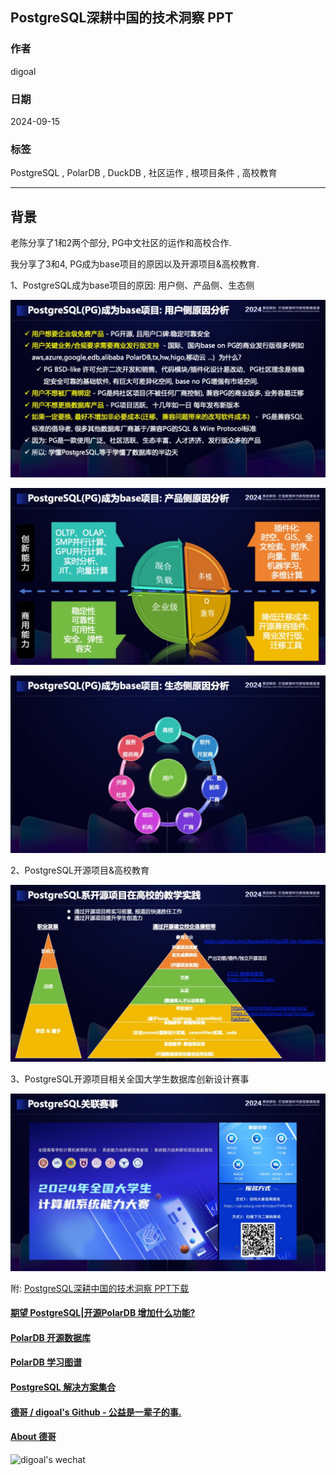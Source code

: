 ## PostgreSQL深耕中国的技术洞察 PPT     
                                                                                    
### 作者                                                        
digoal                                                        
                                                               
### 日期                                                             
2024-09-15                                                     
                                                            
### 标签                                                          
PostgreSQL , PolarDB , DuckDB , 社区运作 , 根项目条件 , 高校教育    
                                                                                   
----                                                            
                                                                          
## 背景   
  
老陈分享了1和2两个部分, PG中文社区的运作和高校合作.    
  
我分享了3和4, PG成为base项目的原因以及开源项目&高校教育.    
      
1、PostgreSQL成为base项目的原因: 用户侧、产品侧、生态侧    
  
![pic](20240915_01_pic_002.jpeg)  
  
![pic](20240915_01_pic_003.jpeg)  
  
![pic](20240915_01_pic_004.jpeg)  
  
2、PostgreSQL开源项目&高校教育   
  
![pic](20240915_01_pic_006.jpeg)  
  
3、PostgreSQL开源项目相关全国大学生数据库创新设计赛事  
  
![pic](20240915_01_pic_007.jpeg)  
  
附: [PostgreSQL深耕中国的技术洞察 PPT下载](20240915_01_doc_001.pptx)  
  
  
  
  
#### [期望 PostgreSQL|开源PolarDB 增加什么功能?](https://github.com/digoal/blog/issues/76 "269ac3d1c492e938c0191101c7238216")
  
  
#### [PolarDB 开源数据库](https://openpolardb.com/home "57258f76c37864c6e6d23383d05714ea")
  
  
#### [PolarDB 学习图谱](https://www.aliyun.com/database/openpolardb/activity "8642f60e04ed0c814bf9cb9677976bd4")
  
  
#### [PostgreSQL 解决方案集合](../201706/20170601_02.md "40cff096e9ed7122c512b35d8561d9c8")
  
  
#### [德哥 / digoal's Github - 公益是一辈子的事.](https://github.com/digoal/blog/blob/master/README.md "22709685feb7cab07d30f30387f0a9ae")
  
  
#### [About 德哥](https://github.com/digoal/blog/blob/master/me/readme.md "a37735981e7704886ffd590565582dd0")
  
  
![digoal's wechat](../pic/digoal_weixin.jpg "f7ad92eeba24523fd47a6e1a0e691b59")
  
